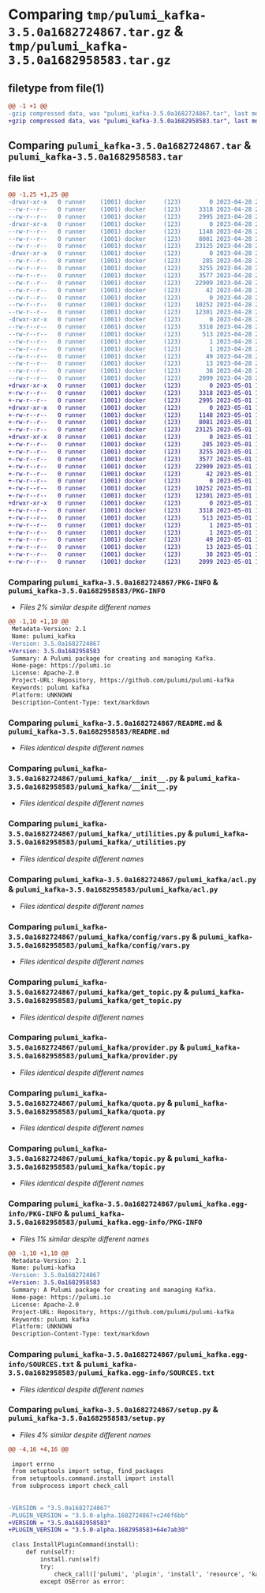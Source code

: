 # Comparing `tmp/pulumi_kafka-3.5.0a1682724867.tar.gz` & `tmp/pulumi_kafka-3.5.0a1682958583.tar.gz`

## filetype from file(1)

```diff
@@ -1 +1 @@
-gzip compressed data, was "pulumi_kafka-3.5.0a1682724867.tar", last modified: Fri Apr 28 23:38:27 2023, max compression
+gzip compressed data, was "pulumi_kafka-3.5.0a1682958583.tar", last modified: Mon May  1 16:34:12 2023, max compression
```

## Comparing `pulumi_kafka-3.5.0a1682724867.tar` & `pulumi_kafka-3.5.0a1682958583.tar`

### file list

```diff
@@ -1,25 +1,25 @@
-drwxr-xr-x   0 runner    (1001) docker     (123)        0 2023-04-28 23:38:27.096469 pulumi_kafka-3.5.0a1682724867/
--rw-r--r--   0 runner    (1001) docker     (123)     3318 2023-04-28 23:38:27.096469 pulumi_kafka-3.5.0a1682724867/PKG-INFO
--rw-r--r--   0 runner    (1001) docker     (123)     2995 2023-04-28 23:38:26.000000 pulumi_kafka-3.5.0a1682724867/README.md
-drwxr-xr-x   0 runner    (1001) docker     (123)        0 2023-04-28 23:38:27.096469 pulumi_kafka-3.5.0a1682724867/pulumi_kafka/
--rw-r--r--   0 runner    (1001) docker     (123)     1148 2023-04-28 23:38:26.000000 pulumi_kafka-3.5.0a1682724867/pulumi_kafka/__init__.py
--rw-r--r--   0 runner    (1001) docker     (123)     8081 2023-04-28 23:38:26.000000 pulumi_kafka-3.5.0a1682724867/pulumi_kafka/_utilities.py
--rw-r--r--   0 runner    (1001) docker     (123)    23125 2023-04-28 23:38:26.000000 pulumi_kafka-3.5.0a1682724867/pulumi_kafka/acl.py
-drwxr-xr-x   0 runner    (1001) docker     (123)        0 2023-04-28 23:38:27.096469 pulumi_kafka-3.5.0a1682724867/pulumi_kafka/config/
--rw-r--r--   0 runner    (1001) docker     (123)      285 2023-04-28 23:38:26.000000 pulumi_kafka-3.5.0a1682724867/pulumi_kafka/config/__init__.py
--rw-r--r--   0 runner    (1001) docker     (123)     3255 2023-04-28 23:38:26.000000 pulumi_kafka-3.5.0a1682724867/pulumi_kafka/config/vars.py
--rw-r--r--   0 runner    (1001) docker     (123)     3577 2023-04-28 23:38:26.000000 pulumi_kafka-3.5.0a1682724867/pulumi_kafka/get_topic.py
--rw-r--r--   0 runner    (1001) docker     (123)    22909 2023-04-28 23:38:26.000000 pulumi_kafka-3.5.0a1682724867/pulumi_kafka/provider.py
--rw-r--r--   0 runner    (1001) docker     (123)       42 2023-04-28 23:38:26.000000 pulumi_kafka-3.5.0a1682724867/pulumi_kafka/pulumi-plugin.json
--rw-r--r--   0 runner    (1001) docker     (123)        0 2023-04-28 23:38:26.000000 pulumi_kafka-3.5.0a1682724867/pulumi_kafka/py.typed
--rw-r--r--   0 runner    (1001) docker     (123)    10252 2023-04-28 23:38:26.000000 pulumi_kafka-3.5.0a1682724867/pulumi_kafka/quota.py
--rw-r--r--   0 runner    (1001) docker     (123)    12301 2023-04-28 23:38:26.000000 pulumi_kafka-3.5.0a1682724867/pulumi_kafka/topic.py
-drwxr-xr-x   0 runner    (1001) docker     (123)        0 2023-04-28 23:38:27.096469 pulumi_kafka-3.5.0a1682724867/pulumi_kafka.egg-info/
--rw-r--r--   0 runner    (1001) docker     (123)     3318 2023-04-28 23:38:27.000000 pulumi_kafka-3.5.0a1682724867/pulumi_kafka.egg-info/PKG-INFO
--rw-r--r--   0 runner    (1001) docker     (123)      513 2023-04-28 23:38:27.000000 pulumi_kafka-3.5.0a1682724867/pulumi_kafka.egg-info/SOURCES.txt
--rw-r--r--   0 runner    (1001) docker     (123)        1 2023-04-28 23:38:27.000000 pulumi_kafka-3.5.0a1682724867/pulumi_kafka.egg-info/dependency_links.txt
--rw-r--r--   0 runner    (1001) docker     (123)        1 2023-04-28 23:38:27.000000 pulumi_kafka-3.5.0a1682724867/pulumi_kafka.egg-info/not-zip-safe
--rw-r--r--   0 runner    (1001) docker     (123)       49 2023-04-28 23:38:27.000000 pulumi_kafka-3.5.0a1682724867/pulumi_kafka.egg-info/requires.txt
--rw-r--r--   0 runner    (1001) docker     (123)       13 2023-04-28 23:38:27.000000 pulumi_kafka-3.5.0a1682724867/pulumi_kafka.egg-info/top_level.txt
--rw-r--r--   0 runner    (1001) docker     (123)       38 2023-04-28 23:38:27.096469 pulumi_kafka-3.5.0a1682724867/setup.cfg
--rw-r--r--   0 runner    (1001) docker     (123)     2099 2023-04-28 23:38:26.000000 pulumi_kafka-3.5.0a1682724867/setup.py
+drwxr-xr-x   0 runner    (1001) docker     (123)        0 2023-05-01 16:34:12.044821 pulumi_kafka-3.5.0a1682958583/
+-rw-r--r--   0 runner    (1001) docker     (123)     3318 2023-05-01 16:34:12.044821 pulumi_kafka-3.5.0a1682958583/PKG-INFO
+-rw-r--r--   0 runner    (1001) docker     (123)     2995 2023-05-01 16:34:11.000000 pulumi_kafka-3.5.0a1682958583/README.md
+drwxr-xr-x   0 runner    (1001) docker     (123)        0 2023-05-01 16:34:12.040820 pulumi_kafka-3.5.0a1682958583/pulumi_kafka/
+-rw-r--r--   0 runner    (1001) docker     (123)     1148 2023-05-01 16:34:11.000000 pulumi_kafka-3.5.0a1682958583/pulumi_kafka/__init__.py
+-rw-r--r--   0 runner    (1001) docker     (123)     8081 2023-05-01 16:34:11.000000 pulumi_kafka-3.5.0a1682958583/pulumi_kafka/_utilities.py
+-rw-r--r--   0 runner    (1001) docker     (123)    23125 2023-05-01 16:34:11.000000 pulumi_kafka-3.5.0a1682958583/pulumi_kafka/acl.py
+drwxr-xr-x   0 runner    (1001) docker     (123)        0 2023-05-01 16:34:12.040820 pulumi_kafka-3.5.0a1682958583/pulumi_kafka/config/
+-rw-r--r--   0 runner    (1001) docker     (123)      285 2023-05-01 16:34:11.000000 pulumi_kafka-3.5.0a1682958583/pulumi_kafka/config/__init__.py
+-rw-r--r--   0 runner    (1001) docker     (123)     3255 2023-05-01 16:34:11.000000 pulumi_kafka-3.5.0a1682958583/pulumi_kafka/config/vars.py
+-rw-r--r--   0 runner    (1001) docker     (123)     3577 2023-05-01 16:34:11.000000 pulumi_kafka-3.5.0a1682958583/pulumi_kafka/get_topic.py
+-rw-r--r--   0 runner    (1001) docker     (123)    22909 2023-05-01 16:34:11.000000 pulumi_kafka-3.5.0a1682958583/pulumi_kafka/provider.py
+-rw-r--r--   0 runner    (1001) docker     (123)       42 2023-05-01 16:34:11.000000 pulumi_kafka-3.5.0a1682958583/pulumi_kafka/pulumi-plugin.json
+-rw-r--r--   0 runner    (1001) docker     (123)        0 2023-05-01 16:34:11.000000 pulumi_kafka-3.5.0a1682958583/pulumi_kafka/py.typed
+-rw-r--r--   0 runner    (1001) docker     (123)    10252 2023-05-01 16:34:11.000000 pulumi_kafka-3.5.0a1682958583/pulumi_kafka/quota.py
+-rw-r--r--   0 runner    (1001) docker     (123)    12301 2023-05-01 16:34:11.000000 pulumi_kafka-3.5.0a1682958583/pulumi_kafka/topic.py
+drwxr-xr-x   0 runner    (1001) docker     (123)        0 2023-05-01 16:34:12.040820 pulumi_kafka-3.5.0a1682958583/pulumi_kafka.egg-info/
+-rw-r--r--   0 runner    (1001) docker     (123)     3318 2023-05-01 16:34:12.000000 pulumi_kafka-3.5.0a1682958583/pulumi_kafka.egg-info/PKG-INFO
+-rw-r--r--   0 runner    (1001) docker     (123)      513 2023-05-01 16:34:12.000000 pulumi_kafka-3.5.0a1682958583/pulumi_kafka.egg-info/SOURCES.txt
+-rw-r--r--   0 runner    (1001) docker     (123)        1 2023-05-01 16:34:12.000000 pulumi_kafka-3.5.0a1682958583/pulumi_kafka.egg-info/dependency_links.txt
+-rw-r--r--   0 runner    (1001) docker     (123)        1 2023-05-01 16:34:12.000000 pulumi_kafka-3.5.0a1682958583/pulumi_kafka.egg-info/not-zip-safe
+-rw-r--r--   0 runner    (1001) docker     (123)       49 2023-05-01 16:34:12.000000 pulumi_kafka-3.5.0a1682958583/pulumi_kafka.egg-info/requires.txt
+-rw-r--r--   0 runner    (1001) docker     (123)       13 2023-05-01 16:34:12.000000 pulumi_kafka-3.5.0a1682958583/pulumi_kafka.egg-info/top_level.txt
+-rw-r--r--   0 runner    (1001) docker     (123)       38 2023-05-01 16:34:12.044821 pulumi_kafka-3.5.0a1682958583/setup.cfg
+-rw-r--r--   0 runner    (1001) docker     (123)     2099 2023-05-01 16:34:11.000000 pulumi_kafka-3.5.0a1682958583/setup.py
```

### Comparing `pulumi_kafka-3.5.0a1682724867/PKG-INFO` & `pulumi_kafka-3.5.0a1682958583/PKG-INFO`

 * *Files 2% similar despite different names*

```diff
@@ -1,10 +1,10 @@
 Metadata-Version: 2.1
 Name: pulumi_kafka
-Version: 3.5.0a1682724867
+Version: 3.5.0a1682958583
 Summary: A Pulumi package for creating and managing Kafka.
 Home-page: https://pulumi.io
 License: Apache-2.0
 Project-URL: Repository, https://github.com/pulumi/pulumi-kafka
 Keywords: pulumi kafka
 Platform: UNKNOWN
 Description-Content-Type: text/markdown
```

### Comparing `pulumi_kafka-3.5.0a1682724867/README.md` & `pulumi_kafka-3.5.0a1682958583/README.md`

 * *Files identical despite different names*

### Comparing `pulumi_kafka-3.5.0a1682724867/pulumi_kafka/__init__.py` & `pulumi_kafka-3.5.0a1682958583/pulumi_kafka/__init__.py`

 * *Files identical despite different names*

### Comparing `pulumi_kafka-3.5.0a1682724867/pulumi_kafka/_utilities.py` & `pulumi_kafka-3.5.0a1682958583/pulumi_kafka/_utilities.py`

 * *Files identical despite different names*

### Comparing `pulumi_kafka-3.5.0a1682724867/pulumi_kafka/acl.py` & `pulumi_kafka-3.5.0a1682958583/pulumi_kafka/acl.py`

 * *Files identical despite different names*

### Comparing `pulumi_kafka-3.5.0a1682724867/pulumi_kafka/config/vars.py` & `pulumi_kafka-3.5.0a1682958583/pulumi_kafka/config/vars.py`

 * *Files identical despite different names*

### Comparing `pulumi_kafka-3.5.0a1682724867/pulumi_kafka/get_topic.py` & `pulumi_kafka-3.5.0a1682958583/pulumi_kafka/get_topic.py`

 * *Files identical despite different names*

### Comparing `pulumi_kafka-3.5.0a1682724867/pulumi_kafka/provider.py` & `pulumi_kafka-3.5.0a1682958583/pulumi_kafka/provider.py`

 * *Files identical despite different names*

### Comparing `pulumi_kafka-3.5.0a1682724867/pulumi_kafka/quota.py` & `pulumi_kafka-3.5.0a1682958583/pulumi_kafka/quota.py`

 * *Files identical despite different names*

### Comparing `pulumi_kafka-3.5.0a1682724867/pulumi_kafka/topic.py` & `pulumi_kafka-3.5.0a1682958583/pulumi_kafka/topic.py`

 * *Files identical despite different names*

### Comparing `pulumi_kafka-3.5.0a1682724867/pulumi_kafka.egg-info/PKG-INFO` & `pulumi_kafka-3.5.0a1682958583/pulumi_kafka.egg-info/PKG-INFO`

 * *Files 1% similar despite different names*

```diff
@@ -1,10 +1,10 @@
 Metadata-Version: 2.1
 Name: pulumi-kafka
-Version: 3.5.0a1682724867
+Version: 3.5.0a1682958583
 Summary: A Pulumi package for creating and managing Kafka.
 Home-page: https://pulumi.io
 License: Apache-2.0
 Project-URL: Repository, https://github.com/pulumi/pulumi-kafka
 Keywords: pulumi kafka
 Platform: UNKNOWN
 Description-Content-Type: text/markdown
```

### Comparing `pulumi_kafka-3.5.0a1682724867/pulumi_kafka.egg-info/SOURCES.txt` & `pulumi_kafka-3.5.0a1682958583/pulumi_kafka.egg-info/SOURCES.txt`

 * *Files identical despite different names*

### Comparing `pulumi_kafka-3.5.0a1682724867/setup.py` & `pulumi_kafka-3.5.0a1682958583/setup.py`

 * *Files 4% similar despite different names*

```diff
@@ -4,16 +4,16 @@
 
 import errno
 from setuptools import setup, find_packages
 from setuptools.command.install import install
 from subprocess import check_call
 
 
-VERSION = "3.5.0a1682724867"
-PLUGIN_VERSION = "3.5.0-alpha.1682724867+c246f6bb"
+VERSION = "3.5.0a1682958583"
+PLUGIN_VERSION = "3.5.0-alpha.1682958583+64e7ab30"
 
 class InstallPluginCommand(install):
     def run(self):
         install.run(self)
         try:
             check_call(['pulumi', 'plugin', 'install', 'resource', 'kafka', PLUGIN_VERSION])
         except OSError as error:
```

